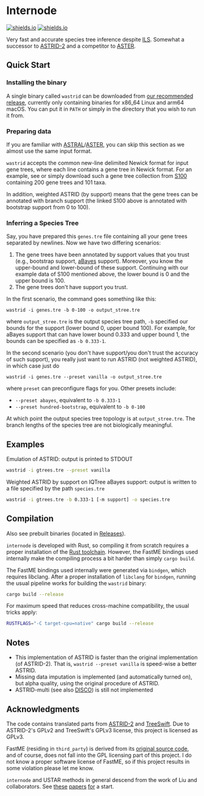 Internode
==================

[![shields.io](https://img.shields.io/badge/recommended_version-0.0.7_snapshot-blue?style=for-the-badge)](https://github.com/RuneBlaze/internode/releases/tag/v0.0.7-snapshot) [![shields.io](https://img.shields.io/badge/research_paper-biorxiv_preprint-blue?style=for-the-badge)](https://www.biorxiv.org/content/10.1101/2022.05.24.493312v1)

Very fast and accurate species tree inference despite [ILS](https://en.wikipedia.org/wiki/Incomplete_lineage_sorting). Somewhat a successor to [ASTRID-2](https://github.com/pranjalv123/ASTRID) and a competitor to [ASTER](https://github.com/chaoszhang/ASTER).

## Quick Start

### Installing the binary

A single binary called `wastrid` can be downloaded from [our recommended release](https://github.com/RuneBlaze/internode/releases/tag/v0.0.7-snapshot), currently only containing binaries for x86_64 Linux and arm64 macOS. You can put it in `PATH` or simply in the directory that you wish to run it from.

### Preparing data

If you are familiar with [ASTRAL](https://github.com/smirarab/ASTRAL)/[ASTER](https://github.com/chaoszhang/ASTER), you can skip this section as we almost use the same input format.

`wastrid` accepts the common new-line delimited Newick format for input gene trees, where each line contains a gene tree in Newick format. For an example, see or simply download such a gene tree collection from [S100](https://raw.githubusercontent.com/RuneBlaze/internode/main/resources/test/s100_k200.tre) containing 200 gene trees and 101 taxa.

In addition, weighted ASTRID (by support) means that the gene trees can be annotated with branch support (the linked S100 above is annotated with bootstrap support from 0 to 100).

### Inferring a Species Tree

Say, you have prepared this `genes.tre` file containing all your gene trees separated by newlines. Now we have two differing scenarios:

 1. The gene trees have been annotated by support values that you trust (e.g., bootstrap support, [aBayes](https://academic.oup.com/sysbio/article/60/5/685/1644562?login=false) support). Moreover, you know the upper-bound and lower-bound of these support. Continuing with our example data of S100 mentioned above, the lower bound is 0 and the upper bound is 100.
 2. The gene trees don't have support you trust.

In the first scenario, the command goes something like this:

```shell
wastrid -i genes.tre -b 0-100 -o output_stree.tre
```

where `output_stree.tre` is the output species tree path, `-b` specified our bounds for the support (lower bound 0, upper bound 100). For example, for aBayes support that can have lower bound 0.333 and upper bound 1, the bounds can be specified as `-b 0.333-1`.

In the second scenario (you don't have support/you don't trust the accuracy of such support), you really just want to run ASTRID (not weighted ASTRID), in which case just do

```shell
wastrid -i genes.tre --preset vanilla -o output_stree.tre
```

where `preset` can preconfigure flags for you. Other presets include:

 - `--preset abayes`, equivalent to `-b 0.333-1`
 - `--preset hundred-bootstrap`, equivalent to `-b 0-100`

At which point the output species tree topology is at `output_stree.tre`. The branch lengths of the species tree are not
biologically meaningful.

## Examples

Emulation of ASTRID: output is printed to STDOUT

```bash
wastrid -i gtrees.tre --preset vanilla
```

Weighted ASTRID by support on IQTree aBayes support: output is written to a file
specified by the path `species.tre`

```bash
wastrid -i gtrees.tre -b 0.333-1 [-m support] -o species.tre
```

## Compilation

Also see prebuilt binaries (located in [Releases](https://github.com/RuneBlaze/internode/releases)).

`internode` is developed with Rust, so compiling it from scratch requires a proper installation of the [Rust toolchain](https://www.rust-lang.org/learn/get-started). However, the FastME bindings used internally make the compiling process a bit harder than simply `cargo build`.

The FastME bindings used internally were generated via `bindgen`, which
requires libclang. After a proper installation of `libclang` for `bindgen`, running the usual pipeline works for building the `wastrid` binary:

```bash
cargo build --release
```

For maximum speed that reduces cross-machine compatibility, the usual tricks apply:

```bash
RUSTFLAGS="-C target-cpu=native" cargo build --release
```

## Notes
 - This implementation of ASTRID is faster than the original implementation (of ASTRID-2). That is, `wastrid --preset vanilla` is speed-wise a better ASTRID.
 - Missing data imputation is implemented (and automatically turned on), but alpha quality, using the original procedure of ASTRID.
 - ASTRID-multi (see also [DISCO](https://github.com/JSdoubleL/DISCO)) is still not implemented

## Acknowledgments

The code contains translated parts from [ASTRID-2](https://github.com/pranjalv123/ASTRID) and [TreeSwift](https://github.com/niemasd/TreeSwift). Due to ASTRID-2's GPLv2 and TreeSwift's GPLv3 license, this project is licensed as GPLv3.

FastME (residing in `third_party`) is derived from its
[original source code](https://gite.lirmm.fr/atgc/FastME/), and
of course, does not fall into the GPL licensing part of this project. I do not know a proper software license of FastME, so if this project
results in some violation please let me know.

`internode` and USTAR methods in general descend from the work of Liu and
collaborators. See [these](https://doi.org/10.1093/sysbio/syr027) [papers](https://doi.org/10.1186/1471-2164-16-S10-S3) [for](https://doi.org/10.1109/TCBB.2016.2604812) a start.